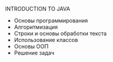 INTRODUCTION TO JAVA

- Основы программирования
- Алгоритмизация
- Строки и основы обработки текста
- Использование классов
- Основы ООП
- Решение задач
